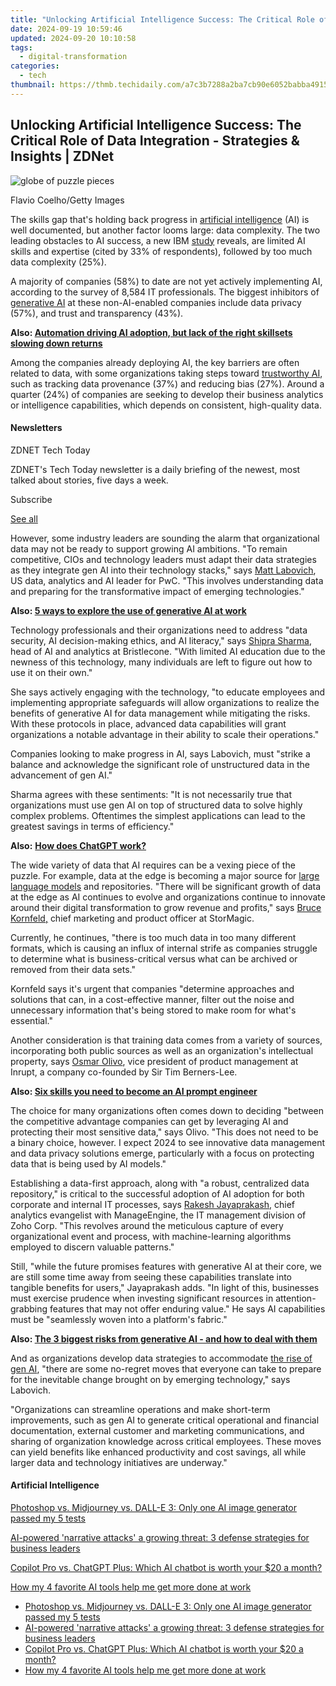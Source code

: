 ```yaml
---
title: "Unlocking Artificial Intelligence Success: The Critical Role of Data Integration - Strategies & Insights | ZDNet"
date: 2024-09-19 10:59:46
updated: 2024-09-20 10:10:58
tags:
  - digital-transformation
categories:
  - tech
thumbnail: https://thmb.techidaily.com/a7c3b7288a2ba7cb90e6052babba4915f51445892d0c27222e3c559cd653e7a3.png
---
```


## Unlocking Artificial Intelligence Success: The Critical Role of Data Integration - Strategies & Insights | ZDNet

![globe of puzzle pieces](https://www.zdnet.com/a/img/resize/e84dd79bd2c3f91b3424c16604d915f25537d656/2024/01/16/c159822b-9b40-4701-b115-9eeacac5f879/gettyimages-1434675878.jpg?auto=webp&width=1280)

Flavio Coelho/Getty Images

The skills gap that's holding back progress in [artificial intelligence](https://www.zdnet.com/article/what-is-ai-heres-everything-you-need-to-know-about-artificial-intelligence/) (AI) is well documented, but another factor looms large: data complexity. The two leading obstacles to AI success, a new IBM [study](https://www.multivu.com/players/English/9240059-ibm-2023-global-ai-adoption-index-report/) reveals, are limited AI skills and expertise (cited by 33% of respondents), followed by too much data complexity (25%). 

A majority of companies (58%) to date are not yet actively implementing AI, according to the survey of 8,584 IT professionals. The biggest inhibitors of [generative AI](https://www.zdnet.com/article/what-is-generative-ai-and-why-is-it-so-popular-heres-everything-you-need-to-know/) at these non-AI-enabled companies include data privacy (57%), and trust and transparency (43%). 

**Also: [Automation driving AI adoption, but lack of the right skillsets slowing down returns](https://www.zdnet.com/article/automation-driving-ai-adoption-but-lack-of-right-skillsets-slowing-down-returns/)**

Among the companies already deploying AI, the key barriers are often related to data, with some organizations taking steps toward [trustworthy AI](https://www.zdnet.com/article/most-people-the-support-need-for-trustworthy-and-regulated-ai/), such as tracking data provenance (37%) and reducing bias (27%). Around a quarter (24%) of companies are seeking to develop their business analytics or intelligence capabilities, which depends on consistent, high-quality data.

#### Newsletters

ZDNET Tech Today

ZDNET's Tech Today newsletter is a daily briefing of the newest, most talked about stories, five days a week.

 Subscribe

[See all](https://www.zdnet.com/newsletters/)

However, some industry leaders are sounding the alarm that organizational data may not be ready to support growing AI ambitions. "To remain competitive, CIOs and technology leaders must adapt their data strategies as they integrate gen AI into their technology stacks," says [Matt Labovich](https://www.pwc.com/us/en/contacts/m/matthew-labovich.html), US data, analytics and AI leader for PwC. "This involves understanding data and preparing for the transformative impact of emerging technologies."

**Also: [5 ways to explore the use of generative AI at work](https://www.zdnet.com/article/5-ways-to-explore-the-use-of-generative-ai-at-work/)**

Technology professionals and their organizations need to address "data security, AI decision-making ethics, and AI literacy," says [Shipra Sharma](https://www.linkedin.com/in/shipra-sharma-6a074926/), head of AI and analytics at Bristlecone. "With limited AI education due to the newness of this technology, many individuals are left to figure out how to use it on their own." 

She says actively engaging with the technology, "to educate employees and implementing appropriate safeguards will allow organizations to realize the benefits of generative AI for data management while mitigating the risks. With these protocols in place, advanced data capabilities will grant organizations a notable advantage in their ability to scale their operations." 

Companies looking to make progress in AI, says Labovich, must "strike a balance and acknowledge the significant role of unstructured data in the advancement of gen AI."

Sharma agrees with these sentiments: "It is not necessarily true that organizations must use gen AI on top of structured data to solve highly complex problems. Oftentimes the simplest applications can lead to the greatest savings in terms of efficiency."

**Also:** [**How does ChatGPT work?**](https://www.zdnet.com/article/how-does-chatgpt-work/)

The wide variety of data that AI requires can be a vexing piece of the puzzle. For example, data at the edge is becoming a major source for [large language models](https://www.zdnet.com/article/enterprises-will-need-ai-governance-as-large-language-models-grow-in-number/) and repositories. "There will be significant growth of data at the edge as AI continues to evolve and organizations continue to innovate around their digital transformation to grow revenue and profits," says [Bruce Kornfeld,](https://www.linkedin.com/in/brucekornfeld/) chief marketing and product officer at StorMagic. 

Currently, he continues, "there is too much data in too many different formats, which is causing an influx of internal strife as companies struggle to determine what is business-critical versus what can be archived or removed from their data sets."

Kornfeld says it's urgent that companies "determine approaches and solutions that can, in a cost-effective manner, filter out the noise and unnecessary information that's being stored to make room for what's essential."

Another consideration is that training data comes from a variety of sources, incorporating both public sources as well as an organization's intellectual property, says [Osmar Olivo](https://www.linkedin.com/in/osmarolivo/), vice president of product management at Inrupt, a company co-founded by Sir Tim Berners-Lee. 

**Also: [Six skills you need to become an AI prompt engineer](https://www.zdnet.com/article/six-skills-you-need-to-become-an-ai-prompt-engineer/)**

The choice for many organizations often comes down to deciding "between the competitive advantage companies can get by leveraging AI and protecting their most sensitive data," says Olivo. "This does not need to be a binary choice, however. I expect 2024 to see innovative data management and data privacy solutions emerge, particularly with a focus on protecting data that is being used by AI models."

Establishing a data-first approach, along with "a robust, centralized data repository," is critical to the successful adoption of AI adoption for both corporate and internal IT processes, says [Rakesh Jayaprakash](https://www.linkedin.com/in/rakesh-jayaprakash/?originalSubdomain=in), chief analytics evangelist with ManageEngine, the IT management division of Zoho Corp. "This revolves around the meticulous capture of every organizational event and process, with machine-learning algorithms employed to discern valuable patterns."

Still, "while the future promises features with generative AI at their core, we are still some time away from seeing these capabilities translate into tangible benefits for users," Jayaprakash adds. "In light of this, businesses must exercise prudence when investing significant resources in attention-grabbing features that may not offer enduring value." He says AI capabilities must be "seamlessly woven into a platform's fabric."

**Also: [The 3 biggest risks from generative AI - and how to deal with them](https://www.zdnet.com/article/the-3-biggest-risks-from-generative-ai-and-how-to-deal-with-them/)**

And as organizations develop data strategies to accommodate [the rise of gen AI](https://www.zdnet.com/topic/the-rise-of-generative-ai/), "there are some no-regret moves that everyone can take to prepare for the inevitable change brought on by emerging technology," says Labovich. 

"Organizations can streamline operations and make short-term improvements, such as gen AI to generate critical operational and financial documentation, external customer and marketing communications, and sharing of organization knowledge across critical employees. These moves can yield benefits like enhanced productivity and cost savings, all while larger data and technology initiatives are underway."

#### Artificial Intelligence

[Photoshop vs. Midjourney vs. DALL-E 3: Only one AI image generator passed my 5 tests](https://www.zdnet.com/article/is-photoshops-new-text-to-image-as-good-as-midjourney-and-dall-e-we-test-it-and-see/ "Photoshop vs. Midjourney vs. DALL-E 3: Only one AI image generator passed my 5 tests")

[AI-powered 'narrative attacks' a growing threat: 3 defense strategies for business leaders](https://www.zdnet.com/article/ai-powered-narrative-attacks-a-growing-threat-3-defense-strategies-for-business-leaders/ "AI-powered 'narrative attacks' a growing threat: 3 defense strategies for business leaders")

[Copilot Pro vs. ChatGPT Plus: Which AI chatbot is worth your $20 a month?](https://www.zdnet.com/article/copilot-pro-vs-chatgpt-plus-which-is-ai-chatbot-is-worth-your-20-a-month/ "Copilot Pro vs. ChatGPT Plus: Which AI chatbot is worth your $20 a month?")

[How my 4 favorite AI tools help me get more done at work](https://www.zdnet.com/article/how-my-4-favorite-ai-tools-help-me-get-more-done-at-work/ "How my 4 favorite AI tools help me get more done at work")

* [Photoshop vs. Midjourney vs. DALL-E 3: Only one AI image generator passed my 5 tests](https://www.zdnet.com/article/is-photoshops-new-text-to-image-as-good-as-midjourney-and-dall-e-we-test-it-and-see/ "Photoshop vs. Midjourney vs. DALL-E 3: Only one AI image generator passed my 5 tests")
* [AI-powered 'narrative attacks' a growing threat: 3 defense strategies for business leaders](https://www.zdnet.com/article/ai-powered-narrative-attacks-a-growing-threat-3-defense-strategies-for-business-leaders/ "AI-powered 'narrative attacks' a growing threat: 3 defense strategies for business leaders")
* [Copilot Pro vs. ChatGPT Plus: Which AI chatbot is worth your $20 a month?](https://www.zdnet.com/article/copilot-pro-vs-chatgpt-plus-which-is-ai-chatbot-is-worth-your-20-a-month/ "Copilot Pro vs. ChatGPT Plus: Which AI chatbot is worth your $20 a month?")
* [How my 4 favorite AI tools help me get more done at work](https://www.zdnet.com/article/how-my-4-favorite-ai-tools-help-me-get-more-done-at-work/ "How my 4 favorite AI tools help me get more done at work")

<ins class="adsbygoogle"
     style="display:block"
     data-ad-format="autorelaxed"
     data-ad-client="ca-pub-7571918770474297"
     data-ad-slot="1223367746"></ins>



<ins class="adsbygoogle"
     style="display:block"
     data-ad-client="ca-pub-7571918770474297"
     data-ad-slot="8358498916"
     data-ad-format="auto"
     data-full-width-responsive="true"></ins>
